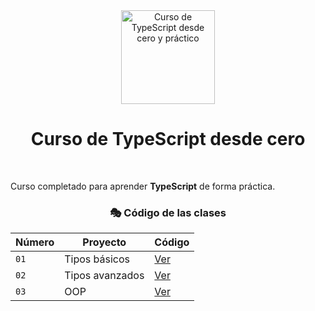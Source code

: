 <div align="center">

<img alt="Curso de TypeScript desde cero y práctico" src="https://cdn.worldvectorlogo.com/logos/typescript.svg" width="150">

# Curso de TypeScript desde cero

</div>

</br>

Curso completado para aprender **TypeScript** de forma práctica.

<div align='center'>

### 🎭 Código de las clases

| Número | Proyecto        | Código         |
| ------ | --------------- | -------------- |
| `01`   | Tipos básicos   | [Ver](ts-1/)   |
| `02`   | Tipos avanzados | [Ver](ts-2/)   |
| `03`   | OOP             | [Ver](ts-poo/) |

</div>
